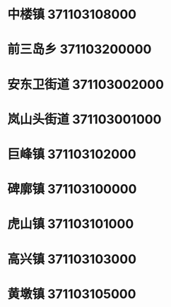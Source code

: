 # 中楼镇 371103108000
# 前三岛乡 371103200000
# 安东卫街道 371103002000
# 岚山头街道 371103001000
# 巨峰镇 371103102000
# 碑廓镇 371103100000
# 虎山镇 371103101000
# 高兴镇 371103103000
# 黄墩镇 371103105000
